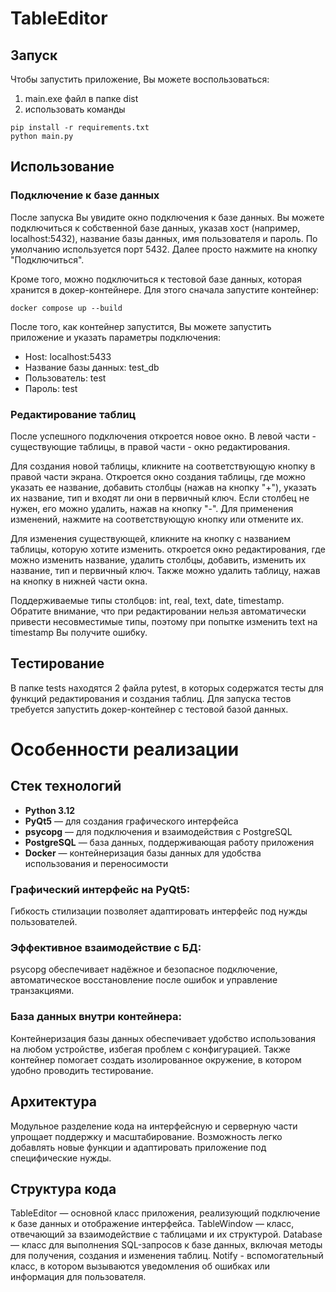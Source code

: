 # TableEditor
## Запуск
Чтобы запустить приложение, Вы можете воспользоваться:
1. main.exe файл в папке dist
2. использовать команды
```
pip install -r requirements.txt
python main.py
```

## Использование
### Подключение к базе данных
После запуска Вы увидите окно подключения к базе данных. Вы можете подключиться к собственной базе данных, указав хост (например, localhost:5432), название базы данных, имя пользователя и пароль. По умолчанию используется порт 5432. Далее просто нажмите на кнопку "Подключиться".

Кроме того, можно подключиться к тестовой базе данных, которая хранится в докер-контейнере. Для этого сначала запустите контейнер:
```
docker compose up --build
```
После того, как контейнер запустится, Вы можете запустить приложение и указать параметры подключения:
- Host: localhost:5433
- Название базы данных: test_db
- Пользователь: test
- Пароль: test

### Редактирование таблиц
После успешного подключения откроется новое окно. В левой части - существующие таблицы, в правой части - окно редактирования.

Для создания новой таблицы, кликните на соответствующую кнопку в правой части экрана. Откроется окно создания таблицы, где можно указать ее название, добавить столбцы (нажав на кнопку "+"), указать их название, тип и входят ли они в первичный ключ. Если столбец не нужен, его можно удалить, нажав на кнопку "-". Для применения изменений, нажмите на соответствующую кнопку или отмените их.

Для изменения существующей, кликните на кнопку с названием таблицы, которую хотите изменить. откроется окно редактирования, где можно изменить название, удалить столбцы, добавить, изменить их название, тип и первичный ключ. Также можно удалить таблицу, нажав на кнопку в нижней части окна.

Поддерживаемые типы столбцов: int, real, text, date, timestamp. Обратите внимание, что при редактировании нельзя автоматически привести несовместимые типы, поэтому при попытке изменить text на timestamp Вы получите ошибку.

## Тестирование
В папке tests находятся 2 файла pytest, в которых содержатся тесты для функций редактирования и создания таблиц. Для запуска тестов требуется запустить докер-контейнер с тестовой базой данных.

# Особенности реализации

## Стек технологий
- **Python 3.12**
- **PyQt5** — для создания графического интерфейса
- **psycopg** — для подключения и взаимодействия с PostgreSQL
- **PostgreSQL** — база данных, поддерживающая работу приложения
- **Docker** — контейнеризация базы данных для удобства использования и переносимости

### Графический интерфейс на PyQt5:
Гибкость стилизации позволяет адаптировать интерфейс под нужды пользователей.
### Эффективное взаимодействие с БД:
psycopg обеспечивает надёжное и безопасное подключение, автоматическое восстановление после ошибок и управление транзакциями.
### База данных внутри контейнера:
Контейнеризация базы данных обеспечивает удобство использования на любом устройстве, избегая проблем с конфигурацией. Также контейнер помогает создать изолированное окружение, в котором удобно проводить тестирование.

## Архитектура
Модульное разделение кода на интерфейсную и серверную части упрощает поддержку и масштабирование.
Возможность легко добавлять новые функции и адаптировать приложение под специфические нужды.

## Структура кода
TableEditor — основной класс приложения, реализующий подключение к базе данных и отображение интерфейса.
TableWindow — класс, отвечающий за взаимодействие с таблицами и их структурой.
Database — класс для выполнения SQL-запросов к базе данных, включая методы для получения, создания и изменения таблиц.
Notify - вспомогательный класс, в котором вызываются уведомления об ошибках или информация для пользователя.
